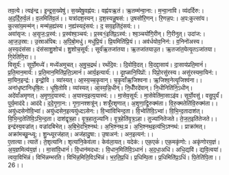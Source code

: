 

  
तव॒त्ये। त्यइ॑न्द्र। इ॒न्द्र॒स॒ख्येषु॑। स॒ख्येषु॒वह्न॑य:। वह्न॑यऋ॒तं। ऋ॒तम्म॑न्वा॒ना:। म॒न्वा॒नावि। व्य॑दर्दिरु:। अ॒द॒र्दि॒रु॒र्व॒लं। व॒लमिति॑व॒लं।। यत्रा॑दश॒स्यन्। द॒श॒स्यन्नु॒षस॑:। उ॒षसो॑रि॒णन्। रि॒णन्न॒प:। अ॒प:कुत्सा॑य। कुत्सा॑य॒मन्म॑न्। मन्म॑न्न॒ह्य॑स्य। न॒ह्य॑स्यदं॒सय॑:। द॒ सय॒इति॑दं॒सय॑:।।  
अवा॑सृज:। अ॒सृ॒ज॒:प्र॒स्व॑:। प्र॒स्व॑श्व॒ञ्चय॑:। प्र॒स्व१॒॑इति॑प्र॒ऽस्व॑:। श्व॒ञ्चयो॑गि॒रीन्। गि॒रीनुत्। उदा॑ज:। आ॒ज॒उ॒स्रा:। उ॒स्राअ॑पिब:। अ॒पि॒बो॒मधु॑। मधु॑प्रि॒यं। प्रि॒यमिति॑प्रि॒यं।। अव॑र्धयोव॒निन॑:। व॒निनो॑अस्य। अ॒स्य॒दंस॑सा। दंस॑साशु॒शोच॑। शु॒शोच॒सूर्य॑:। सूर्य॑ऋ॒तजा॑तया। ऋ॒तजा॑तयाउ॒त। ऋ॒तजा॑त॒येत्यृ॒तऽजा॑तया। गि॒रेति॑गि॒रा।।  
विसूर्य॑:। सूर्यो॒मध्ये॑। मध्ये॑अमुचत्। अ॒मु॒च॒द्रथं॑। रथं॑दि॒व:। दि॒वोवि॒दत्। वि॒दद्दा॒साय॑। दा॒साय॑प्रति॒मानं॑। प्र॒ति॒मान॒मार्य॑:। प्र॒ति॒मान॒मिति॑प्र॒ति॒ऽमानं॑। आर्य॒इत्यार्य॑:।। दृ॒ह्ळानि॒पिप्रो॑:। पिप्रो॒रसु॑रस्य। असु॑रस्यमा॒यिन॑:। मा॒यिन॒इन्द्र॑:। इन्द्रो॒वि । व्या॑स्यत्। आ॒स्य॒च्च॒कृ॒वान्। च॒कृ॒वाँऋ॒जिश्वना। ऋ॒जिश्व॒नेत्यृ॒जिश्व॑ना।।  
अना॑धृष्टानिधृषि॒त:। धृ॒षि॒तोवि। व्या॑स्यत्। आ॒स्य॒न्नि॒धीन्। नि॒धीँरदे॑वान्। नि॒धीनिति॑नि॒ऽधीन्। अदे॑वाँअमृणत्। अ॒मृ॒ण॒द॒यास्य॑:। अ॒यास्य॒इत्य॒यास्य॑:।। मा॒सेव॒सूर्य॑:। मा॒सेवेति॑मा॒साऽइ॑व। सूर्यो॒वसु॑। वसु॒पुर्यं॑। पुर्य॒माद॑दे। आद॑दे। द॒दे॒गृ॒णा॒न:। गृ॒णा॒नश्शत्रू॑न्। शत्रूँ॑रशृणात्। अ॒शृ॒णा॒द्वि॒रुक्म॑ता। वि॒रु॒क्मतेति॑वि॒रुक्म॑ता।।  
अयु॑ध्दसेनोवि॒भ्वा॑। अयु॑ध्दसेन॒इत्ययु॑ध्दऽसेन:। वि॒भ्वा॑विभिन्द॒ता। वि॒भ्वेति॑वि॒ऽभ्वा॑। वि॒भि॒न्द॒तादाश॑त्। वि॒भि॒न्द॒तेति॑वि॒ऽभि॒न्द॒ता। दाश॑द्वृत्र॒हा। वृ॒त्र॒हातुज्या॑नि। वृ॒त्र॒हेति॑वृ॒त्र॒ऽहा। तुज्या॑नितेजते। ते॒ज॒त॒इति॑तेजते।। इन्द्र॑स्य॒वज्रा॑त्। वज्रा॑दबिभेत्। अ॒बि॒भे॒दभि॒श्नथ॑:। अ॒भि॒श्नथ॒:प्र। अ॒भि॒श्नथ॒इत्य॑भि॒ऽश्नथ॑:। प्राक्रा॑मत्। अक्रा॑मच्छु॒न्ध्यू:। शु॒न्ध्यूरज॑हात्। अज॑हादु॒षा:। उ॒षाअन॑:। अन॒इत्यन॑:।।  
ए॒तात्या। त्याते॑। ते॒शृत्या॑नि। शृत्या॑नि॒केव॑ला। केव॑ला॒यत्। यदेक॑:। एक॒एकं॑। एक॒मकृ॑णो:। अकृ॑णोरय॒ज्ञं। अ॒य॒ज्ञमित्य॑य॒ज्ञं।। मा॒सांवि॒धानं॑। वि॒धान॑मदधा:। वि॒धान॒मिति॑वि॒ऽधानं॑। अ॒द॒धा॒अधि॑। अधि॒द्यवि॑। द्यवि॒त्वया॑। त्वया॒विभि॑न्नं। विभि॑न्नम्भरति। विभि॑न्न॒मिति॒विऽभि॑न्नं। भ॒र॒ति॒प्र॒धिं। प्र॒धिम्पि॒ता। प्र॒धिमिति॑प्र॒ऽधिं। पि॒तेति॑पि॒ता।। 26।।  
